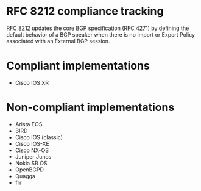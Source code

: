 # RFC 8212 compliance tracking

[RFC 8212](https://tools.ietf.org/html/rfc8212) updates the core BGP
specification ([RFC 4271](https://tools.ietf.org/html/rfc4271)) by defining the
default behavior of a BGP speaker when there is no Import or Export Policy
associated with an External BGP session.

# Compliant implementations

* Cisco IOS XR

# Non-compliant implementations

* Arista EOS
* BIRD
* Cisco IOS (classic)
* Cisco IOS-XE
* Cisco NX-OS
* Juniper Junos
* Nokia SR OS
* OpenBGPD
* Quagga
* frr
